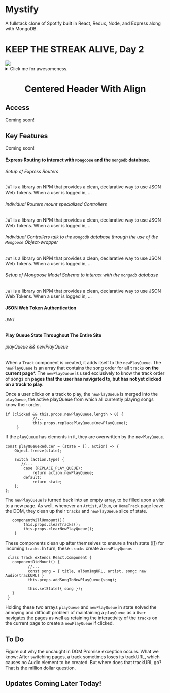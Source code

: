 # Mystify
A fullstack clone of Spotify built in React, Redux, Node, and Express along with MongoDB.

#  KEEP THE STREAK ALIVE, Day 2

<img src="./Mystify-Demo.gif" />

<details>
  <summary> Click me for awesomeness. </summary>
  
  # Awesomeness coming soon!
</details>

<h1 align="center"> Centered Header With Align </h1>

## Access
Coming soon!

## Key Features
Coming soon!


#### Express Routing to interact with ```Mongoose``` and the ```mongodb``` database.

###### Setup of Express Routers

```JWT``` is a library on NPM that provides a clean, declarative way to use JSON Web Tokens. When a user is logged in, ...

###### Individual Routers mount specialized Controllers

```JWT``` is a library on NPM that provides a clean, declarative way to use JSON Web Tokens. When a user is logged in, ... 

###### Individual Controllers talk to the ```mongodb``` database through the use of the ```Mongoose``` Object-wrapper

```JWT``` is a library on NPM that provides a clean, declarative way to use JSON Web Tokens. When a user is logged in, ...

###### Setup of Mongoose Model Schema to interact with the ```mongodb``` database

```JWT``` is a library on NPM that provides a clean, declarative way to use JSON Web Tokens. When a user is logged in, ...




#### JSON Web Token Authentication

###### JWT



#### Play Queue State Throughout The Entire Site

###### playQueue && newPlayQueue

When a ```Track``` component is created, it adds itself to the ```newPlayQueue```. The ```newPlayQueue``` is an array that contains the song order for all ```tracks``` **on the current page***. The ```newPlayQueue``` is used exclusively to know the track order of songs on **pages that the user has navigated to, but has not yet clicked on a track to play.** 

Once a user clicks on a track to play, the ```newPlayQueue``` is merged into the ```playQueue```, the active playQueue from which all currently playing songs know their order. 

``` 
if (clicked && this.props.newPlayQueue.length > 0) {
            //...
            this.props.replacePlayQueue(newPlayQueue);
     }
 ```
 
If the ```playQueue``` has elements in it, they are overwritten by the ```newPlayQueue```. 

```
const playQueueReducer = (state = [], action) => {
    Object.freeze(state);
    
    switch (action.type) {
       //...
        case (REPLACE_PLAY_QUEUE):
            return action.newPlayQueue;
        default:
            return state;
    };
};
```

The ```newPlayQueue``` is turned back into an empty array, to be filled upon a visit to a new page. As well, whenever an ```Artist```, ```Album```, or ```HomeTrack``` page leave the DOM, they clean up their ```tracks``` and ```newPlayQueue``` slice of state.

``` 
   componentWillUnmount(){
        this.props.clearTracks();
        this.props.clearNewPlayQueue();
    }
```

These components clean up after themselves to ensure a fresh state ([]) for incoming ```tracks```. In turn, these ```tracks``` create a ```newPlayQueue```. 

```
 class Track extends React.Component {
   componentDidMount() {
          //...
          const song = { title, albumImgURL, artist, song: new Audio(trackURL) }
          this.props.addSongToNewPlayQueue(song);

          this.setState({ song });
   }
 }
```
Holding these two arrays ```playQueue``` and ```newPlayQueue``` in state solved the annoying and difficult problem of maintaining a ```playQueue``` as a ```User``` navigates the pages as well as retaining the interactivity of the ```tracks``` on the current page to create a ```newPlayQueue``` if clicked.

## To Do
Figure out why the uncaught in DOM Promise exception occurs.
What we know:
After switching pages, a track sometimes loses its trackURL, which causes no Audio element to be created. But where does that trackURL go? That is the million dollar question. 

## Updates Coming Later Today!
